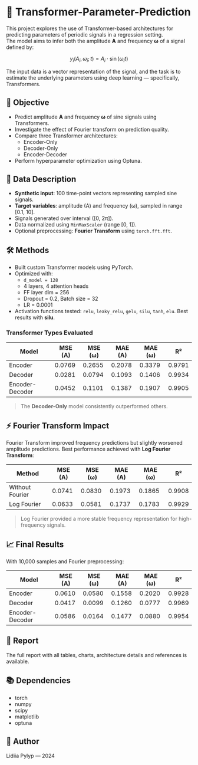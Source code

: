 # 🔁 Transformer-Parameter-Prediction

This project explores the use of Transformer-based architectures for predicting parameters of periodic signals in a regression setting.  
The model aims to infer both the amplitude **A** and frequency **ω** of a signal defined by:

$$ y_i(A_i, ω_i; t) = A_i \cdot \sin(ω_i t) $$

The input data is a vector representation of the signal, and the task is to estimate the underlying parameters using deep learning — specifically, Transformers.

## 🎯 Objective

- Predict amplitude **A** and frequency **ω** of sine signals using Transformers.
- Investigate the effect of Fourier transform on prediction quality.
- Compare three Transformer architectures:
  - Encoder-Only
  - Decoder-Only
  - Encoder-Decoder
- Perform hyperparameter optimization using Optuna.

## 🧪 Data Description

- **Synthetic input**: 100 time-point vectors representing sampled sine signals.
- **Target variables**: amplitude (A) and frequency (ω), sampled in range [0.1, 10].
- Signals generated over interval \([0, 2π]\).
- Data normalized using `MinMaxScaler` (range [0, 1]).
- Optional preprocessing: **Fourier Transform** using `torch.fft.fft`.

## 🛠️ Methods

- Built custom Transformer models using PyTorch.
- Optimized with:
  - `d_model = 128`
  - 4 layers, 4 attention heads
  - FF layer dim = 256
  - Dropout = 0.2, Batch size = 32
  - LR = 0.0001
- Activation functions tested: `relu`, `leaky_relu`, `gelu`, `silu`, `tanh`, `elu`. Best results with **silu**.

### Transformer Types Evaluated

| Model           | MSE (A) | MSE (ω) | MAE (A) | MAE (ω) | R²       |
|----------------|---------|---------|---------|---------|----------|
| Encoder         | 0.0769  | 0.2655  | 0.2078  | 0.3379  | 0.9791   |
| Decoder         | 0.0281  | 0.0794  | 0.1093  | 0.1406  | 0.9934   |
| Encoder-Decoder | 0.0452  | 0.1101  | 0.1387  | 0.1907  | 0.9905   |

> The **Decoder-Only** model consistently outperformed others.

## ⚡ Fourier Transform Impact

Fourier Transform improved frequency predictions but slightly worsened amplitude predictions. Best performance achieved with **Log Fourier Transform**:

| Method              | MSE (A) | MSE (ω) | MAE (A) | MAE (ω) | R²     |
|---------------------|---------|---------|---------|---------|--------|
| Without Fourier     | 0.0741  | 0.0830  | 0.1973  | 0.1865  | 0.9908 |
| Log Fourier         | 0.0633  | 0.0581  | 0.1737  | 0.1783  | 0.9929 |

> Log Fourier provided a more stable frequency representation for high-frequency signals.

## 📈 Final Results

With 10,000 samples and Fourier preprocessing:

| Model           | MSE (A) | MSE (ω) | MAE (A) | MAE (ω) | R²     |
|----------------|---------|---------|---------|---------|--------|
| Encoder         | 0.0610  | 0.0580  | 0.1558  | 0.2020  | 0.9928 |
| Decoder         | 0.0417  | 0.0099  | 0.1260  | 0.0777  | 0.9969 |
| Encoder-Decoder | 0.0586  | 0.0164  | 0.1477  | 0.0880  | 0.9954 |

## 📄 Report

The full report with all tables, charts, architecture details and references is available.

## 📚 Dependencies
* torch
* numpy
* scipy
* matplotlib
* optuna

## 🧠 Author
Lidiia Pylyp — 2024

